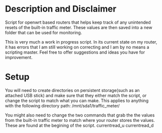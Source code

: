 # Description and Disclaimer
Script for openwrt based routers that helps keep track of any unintended resets of the built-in traffic meter. These values are then saved into a new folder that can be used for monitoring.

This is very much a work in progress script. In its current state on my router, it has errors that I am still working on correcting and I am by no means a scripting master. Feel free to offer suggestions and ideas you have for improvement. 

# Setup
You will need to create directories on persistent storage(such as an attached USB stick) and make sure that they either match the script, or change the script to match what you can make. This applies to anything with the following directory path: /mnt/sda1/traffic_meter/

You might also need to change the two commands that grab the the values from the built-in traffic meter to match where your router stores the values. These are found at the begining of the script. 
currentread_u
currentread_d

